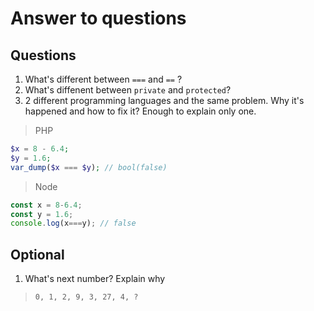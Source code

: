 # Answer to questions

## Questions
1. What's different between `===` and `==` ?
2. What's diffenent between `private` and `protected`?
3. 2 different programming languages and the same problem. Why it's happened and how to fix it? Enough to explain only one.

> PHP
```php
$x = 8 - 6.4;
$y = 1.6;
var_dump($x === $y); // bool(false)
```

> Node
```js
const x = 8-6.4; 
const y = 1.6;
console.log(x===y); // false
```

## Optional
1. What's next number? Explain why
>`0, 1, 2, 9, 3, 27, 4, ?`
